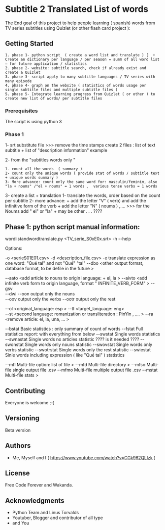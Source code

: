 # Subtitle 2 Translated List of words

The End goal of this project to help people learning ( spanish) words from TV series subtitles using Quizlet (or other flash card project ):



## Getting Started

    1. phase 1- python script  ( create a word list and translate ) [  + Create an dictionary per language / per season = summ of all word list    — for future application / statistics
    2. phase 2- website: subtitle search, check if already exist and create a Quizlet
    3. phase 3- script apply to many subtitle languages / TV series with many episode
    4. phase 4- graph on the website ( statistics of words usage per single subtitle files and multiple subtitle files )  
    5. phase 5- Integrate learning progress from Quizlet ( or other ) to create new list of words/ per subtitle files

### Prerequisites

  The script is using python 3



### Phase 1

1- srt substitute file >>> remove the time stamps create 2 files : list of text subtitle + list of "description information" example

2- from the "subtitles words only "

    1- count all the words  ( summary )
    2- count only the unique words ( provide stat of words / subtitle text + unique words summary )
    3- More advance: count only the same word for: masculin/feminim, also "la + noums" /"el + noums" = 1 words ,  various tense verbs = 1 words

3- create a list + translation
    1- translate the words, order based on the count per subtitle
    2- more advance:
          + add the letter "V"  ( verb)  and add the infinitive form of the verb
          + add the letter "N" ( noums ) ,.... >>> for the Noums add " el" or "la"
          + may be other . . . ????

## Phase 1: python script manual information:

wordlistandwordtranslate.py   <TV_serie_S0xE0x.srt>   -h --help

Options:

-o  <serieS01E01.csv>
-d  <description_file.csv>
-e  translate expression as one word:  "Qué tal"  and not "Qué" "tal"
--dbo   <other output format, database format, to be defile in the future >

--aato <add article to nouns to origin language: + el, la >
--aivto <add infinite verb form to origin language, format "<SINGLE SPACE> INFINITE_VERB_FORM" >
--gsv <group same verb >  
--dwi  <display word_info: N for Nouns and V for Verb >
--oon  output only the nouns  
--oov  output only the verbs
--ootr  output only the rest

--ol <original_language: esp >
--tl <target_language: eng>  
--st <second language: romanization or transliteration : PinYin , .... >
--ra <remove article: el, la, una, ... >

--bstat           Basic statistics : only summary of count of words
--fstat            Full statistics report: with everything from below
--swstat        Single words statistics
--swnastat    Single words no articles statistic ???? is it needed ????
--swonstat    Single words  only nouns statistic
--swovstat     Single words  only verbs statistic
--swotrstat     Single words  only the rest statistic
--swiestat      Sinle words including expression ( like "Qué tal" ) statistics

--mfl        Multi-file option:  list of file >
--mfd       Multi-file directory >
--mfso     Multi-file single output file .csv
--mfmo    Multi-file multiple output file .csv
--mstat    Multi-file stats >




## Contributing

Everyone is welcome ;-)


## Versioning

Beta version

## Authors

* Me, Myself and I ( https://www.youtube.com/watch?v=CGk962QLIzk )


## License

Free Code Forever and Wakanda.

## Acknowledgments

* Python Team and Linus Torvalds
* Youtuber, Blogger and contributor of all type
* and You
